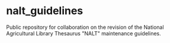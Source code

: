 # nalt_guidelines
Public repository for collaboration on the revision of the National Agricultural Library Thesaurus "NALT" maintenance guidelines.
